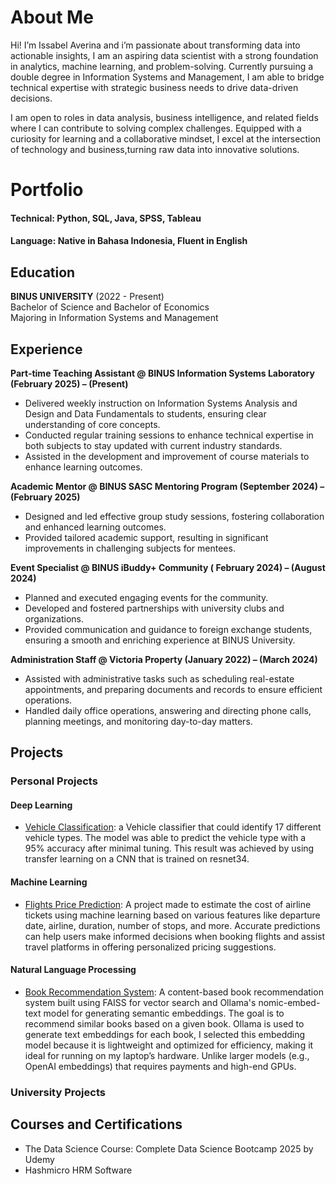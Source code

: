 # About Me
Hi! I’m Issabel Averina and i’m passionate about transforming data into actionable insights, I am an aspiring data scientist with a strong foundation in analytics, machine learning, and problem-solving. Currently pursuing a double degree in Information Systems and Management, I am able to bridge technical expertise with strategic business needs to drive data-driven decisions.

I am open to roles in data analysis, business intelligence, and related fields where I can contribute to solving complex challenges. Equipped with a curiosity for learning and a collaborative mindset, I excel at the intersection of technology and business,turning raw data into innovative solutions.

# Portfolio
#### Technical: Python, SQL, Java, SPSS, Tableau
#### Language: Native in Bahasa Indonesia, Fluent in English

## Education
**BINUS UNIVERSITY** (2022 - Present)  
Bachelor of Science and Bachelor of Economics  
Majoring in Information Systems and Management

## Experience
**Part-time Teaching Assistant @ BINUS Information Systems Laboratory (February 2025) – (Present)**
- Delivered weekly instruction on Information Systems Analysis and Design and Data Fundamentals to students, ensuring clear understanding of core concepts.
- Conducted regular training sessions to enhance technical expertise in both subjects to stay updated with current industry standards.
- Assisted in the development and improvement of course materials to enhance learning outcomes.

**Academic Mentor @ BINUS SASC Mentoring Program (September 2024) – (February 2025)**
- Designed and led effective group study sessions, fostering collaboration and enhanced learning outcomes.
- Provided tailored academic support, resulting in significant improvements in challenging subjects for mentees.

**Event Specialist @ BINUS iBuddy+ Community ( February 2024) – (August 2024)**
- Planned and executed engaging events for the community.
- Developed and fostered partnerships with university clubs and organizations.
- Provided communication and guidance to foreign exchange students, ensuring a smooth and enriching experience at BINUS University.

**Administration Staff @ Victoria Property (January 2022) – (March 2024)**
- Assisted with administrative tasks such as scheduling real-estate appointments, and preparing documents and records to ensure efficient operations.
- Handled daily office operations, answering and directing phone calls, planning meetings, and monitoring day-to-day matters.


## Projects
### Personal Projects
#### Deep Learning
- [Vehicle Classification](https://github.com/IssabelAverina/PersonalProjects/tree/d5b05946aff38fe14782d18aeecd39d305a1d5b7/VehicleClassifier): a Vehicle classifier that could identify 17 different vehicle types. The model was able to predict the vehicle type with a 95% accuracy after minimal tuning. This result was achieved by using transfer learning on a CNN that is trained on resnet34.
#### Machine Learning
- [Flights Price Prediction](https://github.com/IssabelAverina/PersonalProjects/tree/main/FlightsPricePrediction): A project made to estimate the cost of airline tickets using machine learning based on various features like departure date, airline, duration, number of stops, and more. Accurate predictions can help users make informed decisions when booking flights and assist travel platforms in offering personalized pricing suggestions.
#### Natural Language Processing
- [Book Recommendation System](https://github.com/IssabelAverina/PersonalProjects/tree/main/Book%20Recommendation):  A content-based book recommendation system built using FAISS for vector search and Ollama's nomic-embed-text model for generating semantic embeddings. The goal is to recommend similar books based on a given book. Ollama is used to generate text embeddings for each book, I selected this embedding model because it is lightweight and optimized for efficiency, making it ideal for running on my laptop’s hardware. Unlike larger models (e.g., OpenAI embeddings) that requires payments and high-end GPUs. 



### University Projects


## Courses and Certifications
- The Data Science Course: Complete Data Science Bootcamp 2025 by Udemy
-  Hashmicro HRM Software

